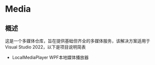 # Media
## 概述
这是一个多媒体仓库，旨在提供基础但齐全的多媒体服务，该解决方案适用于Visual Studio 2022，以下是项目说明简表
* LocalMediaPlayer
  WPF本地媒体播放器
